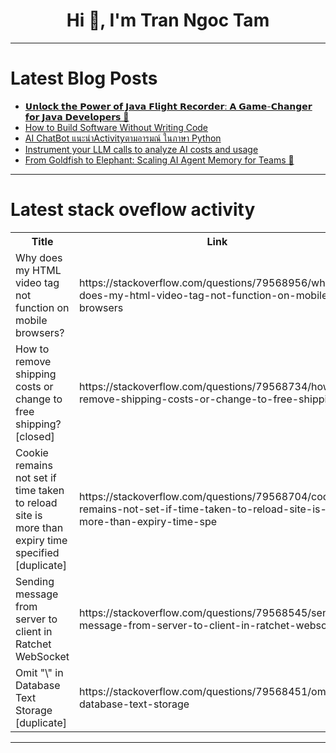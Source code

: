 <h1 align="center">Hi 👋, I'm Tran Ngoc Tam</h1>

---

# Latest Blog Posts 
<!-- BLOG-POST-LIST:START -->
- [𝗨𝗻𝗹𝗼𝗰𝗸 𝘁𝗵𝗲 𝗣𝗼𝘄𝗲𝗿 𝗼𝗳 𝗝𝗮𝘃𝗮 𝗙𝗹𝗶𝗴𝗵𝘁 𝗥𝗲𝗰𝗼𝗿𝗱𝗲𝗿: 𝗔 𝗚𝗮𝗺𝗲-𝗖𝗵𝗮𝗻𝗴𝗲𝗿 𝗳𝗼𝗿 𝗝𝗮𝘃𝗮 𝗗𝗲𝘃𝗲𝗹𝗼𝗽𝗲𝗿𝘀 🚀](https://dev.to/thiago_souza_1510/--3o9)
- [How to Build Software Without Writing Code](https://dev.to/lucaspelisari/how-to-build-software-without-writing-code-4ep)
- [AI ChatBot แนะนำActivityตามอารมณ์ ในภาษา Python](https://dev.to/jynzeehongtae/ai-chatbot-aenanamactivitytaamaarmn-ainphaasaa-python-58p5)
- [Instrument your LLM calls to analyze AI costs and usage](https://dev.to/tinybirdco/instrument-your-llm-calls-to-analyze-ai-costs-and-usage-57mo)
- [From Goldfish to Elephant: Scaling AI Agent Memory for Teams 🧠](https://dev.to/orenme/from-goldfish-to-elephant-scaling-ai-agent-memory-for-teams-22p9)
<!-- BLOG-POST-LIST:END -->

---

# Latest stack oveflow activity
<table>
  <tr><th>Title</th><th>Link</th></tr>
  <!-- STACKOVERFLOW:START --><tr><td>Why does my HTML video tag not function on mobile browsers?</td><td>https://stackoverflow.com/questions/79568956/why-does-my-html-video-tag-not-function-on-mobile-browsers</td></tr><tr><td>How to remove shipping costs or change to free shipping? [closed]</td><td>https://stackoverflow.com/questions/79568734/how-to-remove-shipping-costs-or-change-to-free-shipping</td></tr><tr><td>Cookie remains not set if time taken to reload site is more than expiry time specified [duplicate]</td><td>https://stackoverflow.com/questions/79568704/cookie-remains-not-set-if-time-taken-to-reload-site-is-more-than-expiry-time-spe</td></tr><tr><td>Sending message from server to client in Ratchet WebSocket</td><td>https://stackoverflow.com/questions/79568545/sending-message-from-server-to-client-in-ratchet-websocket</td></tr><tr><td>Omit &quot;\&quot; in Database Text Storage [duplicate]</td><td>https://stackoverflow.com/questions/79568451/omit-in-database-text-storage</td></tr><!-- STACKOVERFLOW:END -->
</table>

---


